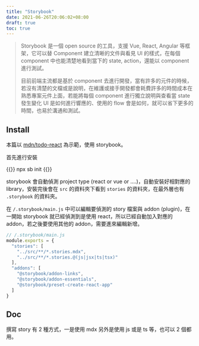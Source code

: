 ```yaml
---
title: "Storybook"
date: 2021-06-26T20:06:02+08:00
draft: true
toc: true
---
```


> Storybook 是一個 open source 的工具，支援 Vue, React, Angular 等框架，它可以替 Component 建立清晰的文件與看見 UI 的樣式，在每個 component 中也能清楚地看到當下的 state, action，還能以 component 進行測試。
> 
> 目前前端主流都是基於 component 去進行開發，當有許多的元件的時候，若沒有清楚的文檔或是說明，在維護或接手開發都會耗費許多的時間成本在熟悉專案元件上面，若能將每個 component 進行獨立說明與查看當 state 發生變化 UI 是如何進行響應的、使用的 flow 會是如何，就可以省下更多的時間，也易於溝通和測試。

## Install

本篇以 [mdn/todo-react](https://github.com/mdn/todo-react) 為示範，使用 storybook。

首先進行安裝

{{<cmd>}}
npx sb init
{{</cmd>}}

storybook 會自動偵測 project type (react or vue or ....)，自動安裝好相對應的 library，安裝完後會在 `src` 的資料夾下看到 `stories` 的資料夾，在最外層也有 `.storybook` 的資料夾。

在 `/.storybook/main.js` 中可以編輯要偵測的 story 檔案與 addon (plugin)，在一開始 storybook 就已經偵測到是使用 react，所以已經自動加入對應的 addon，若之後要使用其他的 addon，需要進來編輯新增。

```javascript
// /.storybook/main.js
module.exports = {
  "stories": [
    "../src/**/*.stories.mdx",
    "../src/**/*.stories.@(js|jsx|ts|tsx)"
  ],
  "addons": [
    "@storybook/addon-links",
    "@storybook/addon-essentials",
    "@storybook/preset-create-react-app"
  ]
}
```

## Doc

撰寫 story 有 2 種方式，一是使用 mdx 另外是使用 js 或是 ts 等，也可以 2 個都用。

